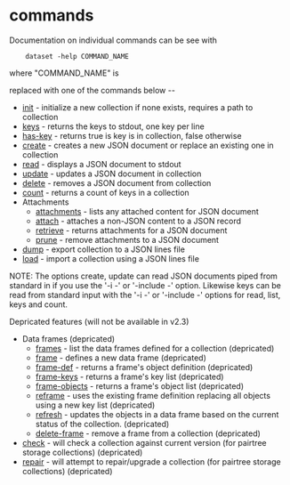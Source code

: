 commands
========

Documentation on individual commands can be see with

```shell
    dataset -help COMMAND_NAME
```

where "COMMAND_NAME" is 

replaced with one of the commands below --

- [init](init.md) - initialize a new collection if none exists, requires a
  path to collection
- [keys](keys.md) - returns the keys to stdout, one key per line
- [has-key](haskey.md) - returns true is key is in collection, false otherwise
- [create](create.md) - creates a new JSON document or replace an existing
  one in collection 
- [read](read.md) - displays a JSON document to stdout
- [update](update.md) - updates a JSON document in collection
- [delete](delete.md) - removes a JSON document from collection
- [count](count.md) - returns a count of keys in a collection
- Attachments
    - [attachments](attachments.md) - lists any attached content for JSON document
    - [attach](attach.md) - attaches a non-JSON content to a JSON record
    - [retrieve](retrieve.md) - returns attachments for a JSON document
    - [prune](prune.md) - remove attachments to a JSON document
- [dump](dump.md) - export collection to a JSON lines file
- [load](load.md) - import a collection using a JSON lines file

NOTE: The options create, update can read JSON documents piped 
from standard in if you use the '-i -' or '-include -' option. 
Likewise keys can be read from standard input with the '-i -' 
or '-include -' options for read, list, keys and count.

Depricated features (will not be available in v2.3)

- Data frames (depricated)
    - [frames](frames.md) - list the data frames defined for a collection (depricated)
    - [frame](frame.md) - defines a new data frame (depricated)
    - [frame-def](frame-def.md) - returns a frame's object definition (depricated)
    - [frame-keys](frame-keys.md) - returns a frame's key list (depricated)
    - [frame-objects](frame-objects.md) - returns a frame's object list (depricated)
    - [reframe](reframe.md) - uses the existing frame definition replacing all objects using a new key list (depricated)
    - [refresh](refresh.md) - updates the objects in a data frame based on the current status of the collection. (depricated)
    - [delete-frame](delete-frame.md) - remove a frame from a collection (depricated)
- [check](check.md) - will check a collection against current version (for pairtree storage collections) (depricated)
- [repair](repair.md) - will attempt to repair/upgrade a collection (for pairtree storage collections) (depricated)
